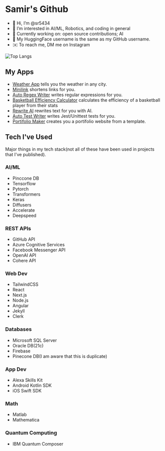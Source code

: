 # Samir's Github
- 👋 Hi, I’m @sr5434
- 👀 I’m interested in AI/ML, Robotics, and coding in general
- 🔧 Currently working on: open source contributions; AI
- 🤗 My HuggingFace username is the same as my GitHub username.
- ✉️ To reach me, DM me on Instagram


![Top Langs](https://github-readme-stats.vercel.app/api/top-langs/?username=sr5434&theme=tokyonight&langs_count=11&layout=compact)
<!---
sr5434/sr5434 is a ✨ special ✨ repository because its `README.md` (this file) appears on your GitHub profile.
You can click the Preview link to take a look at your changes.
--->

## My Apps
 - [Weather App](https://weather-app-taupe-seven.vercel.app/) tells you the weather in any city.
 - [Minilink](https://minilink-rosy.vercel.app/) shortens links for you.
 - [Auto Regex Writer](https://auto-regex-writer.vercel.app/) writes regular expressions for you.
 - [Basketball Efficiency Calculator](https://basketball-efficiency-calculator.vercel.app/) calculates the efficiency of a basketball player from their stats
 - [Rewrite AI](https://rewrite-ai.vercel.app/) rewrites text for you with AI.
 - [Auto Test Writer](https://auto-test-writer.vercel.app/) writes Jest/Unittest tests for you.
 - [Portifolio Maker](https://portifolio-maker.web.app/) creates you a portifolio website from a template.
## Tech I've Used
Major things in my tech stack(not all of these have been used in projects that I've published).
### AI/ML
- Pinccone DB
- Tensorflow
- Pytorch
- Transformers
- Keras
- Diffusers
- Accelerate
- Deepspeed
### REST APIs
- GitHub API
- Azure Cognitive Services
- Facebook Messenger API
- OpenAI API
- Cohere API
### Web Dev
- TailwindCSS
- React
- Next.js
- Node.js
- Angular
- Jekyll
- Clerk
### Databases
- Microsoft SQL Server
- Oracle DB(21c)
- Firebase
- Pinecone DB(I am aware that this is duplicate)
### App Dev
- Alexa Skills Kit
- Android Kotlin SDK
- iOS Swift SDK
### Math
- Matlab
- Mathematica
### Quantum Computing
- IBM Quantum Composer
